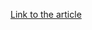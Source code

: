 [Link to the article](https://proofpoint.com/us/blog/threat-insight/new-variant-buer-loader-written-rust)
